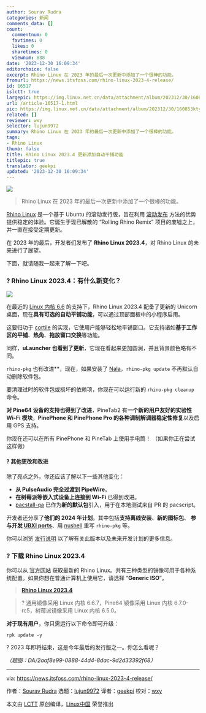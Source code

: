```yaml
---
author: Sourav Rudra
categories: 新闻
comments_data: []
count:
  commentnum: 0
  favtimes: 0
  likes: 0
  sharetimes: 0
  viewnum: 888
date: '2023-12-30 16:09:34'
editorchoice: false
excerpt: Rhino Linux 在 2023 年的最后一次更新中添加了一个很棒的功能。
fromurl: https://news.itsfoss.com/rhino-linux-2023-4-release/
id: 16517
islctt: true
largepic: https://img.linux.net.cn/data/attachment/album/202312/30/160853ktyoyyppoa06ywwa.jpg
url: /article-16517-1.html
pic: https://img.linux.net.cn/data/attachment/album/202312/30/160853ktyoyyppoa06ywwa.jpg.thumb.jpg
related: []
reviewer: wxy
selector: lujun9972
summary: Rhino Linux 在 2023 年的最后一次更新中添加了一个很棒的功能。
tags:
- Rhino Linux
thumb: false
title: Rhino Linux 2023.4 更新添加自动平铺功能
titlepic: true
translator: geekpi
updated: '2023-12-30 16:09:34'
---
```


![](https://img.linux.net.cn/data/attachment/album/202312/30/160853ktyoyyppoa06ywwa.jpg)



> 
> Rhino Linux 在 2023 年的最后一次更新中添加了一个很棒的功能。
> 
> 
> 


[Rhino Linux](https://rhinolinux.org/index.html) 是一个基于 Ubuntu 的滚动发行版，旨在利用 [滚动发布](https://itsfoss.com/rolling-release/) 方法的优势提供稳定的体验。它诞生于现已解散的 “Rolling Rhino Remix” 项目的废墟之上，并一直在接受定期更新。


在 2023 年的最后，开发者们发布了 **Rhino Linux 2023.4**，对 Rhino Linux 的未来进行了展望。


下面，就请随我一起来了解一下吧。


### ? Rhino Linux 2023.4：有什么新变化？


![](https://img.linux.net.cn/data/attachment/album/202312/30/160936kbh33hmvhvi0ivi0.png)


在最近的 [Linux 内核 6.6](https://news.itsfoss.com/linux-kernel-6-6-release/) 的支持下，Rhino Linux 2023.4 配备了更新的 Unicorn 桌面，现在**具有可选的自动平铺功能**，可以通过顶部面板中的小程序启用。


这要归功于 [cortile](https://github.com/leukipp/cortile) 的实现，它使用户能够轻松地平铺窗口。它支持诸如**基于工作区的平铺**、**热角**、**拖放窗口交换**等功能。


同样，**uLauncher 也看到了更新**，它现在看起来更加圆润，并且背景颜色略有不同。


`rhino-pkg` 也有改进\*\*，现在，如果安装了 [Nala](https://itsfoss.com/nala/)，`rhino-pkg update` 不再默认自动删除软件包。


要清理过时的软件包或损坏的依赖项，你现在可以运行新的 `rhino-pkg cleanup` 命令。


**对 Pine64 设备的支持也得到了改进**，PineTab2 有**一个新的用户友好的实验性 Wi-Fi 模块**，**PinePhone 和 PinePhone Pro 的各种调制解调器稳定性修复**以及启用 GPS 支持。


你现在还可以在所有 PinePhone 和 PineTab 上使用手电筒！ （如果你正在尝试这样做）


#### ?️ 其他更改和改进


除了亮点之外，你还应该了解以下一些其他变化：


* **从 PulseAudio 完全过渡到 PipeWire**。
* **在树莓派等嵌入式设备上连接到 Wi-Fi** 已得到改进。
* [pacstall-qa](https://github.com/pacstall/pacstall-qa) 已作为**新的默认包**引入，用于在本地测试来自 PR 的 pacscript。


开发者还分享了**他们的 2024 年计划**。其中包括**支持离线安装**、**新的图标包**、 **参与开发 [UBXI ports](https://rhinolinux.org/news-9.html)**、用 [nushell](https://itsfoss.com/nushell/) 重写 `rhino-pkg` 等。


你可以浏览 [发行说明](https://rhinolinux.org/news-10.html) 以了解有关此版本以及未来开发计划的更多信息。


### ? 下载 Rhino Linux 2023.4


你可以从 [官方网站](https://rhinolinux.org/download.html) 获取最新的 Rhino Linux。共有三种类型的镜像可用于各种系统配置。如果你想在普通计算机上使用它，请选择 “**Generic ISO**”。



> 
> **[Rhino Linux 2023.4](https://rhinolinux.org/download.html)**
> 
> 
> 



> 
> ? 通用镜像采用 Linux 内核 6.6.7，Pine64 镜像采用 Linux 内核 6.7.0-rc5，树莓派镜像采用 Linux 内核 6.5.0。
> 
> 
> 


**对于现有用户**，你只需运行以下命令即可升级：



```
rpk update -y

```

? 2023 年即将结束，这是今年最后的发行版之一。你怎么看呢？


*（题图：DA/2aaf8e99-0888-44d4-8dac-9d2d33392f68）*




---


via: <https://news.itsfoss.com/rhino-linux-2023-4-release/>


作者：[Sourav Rudra](https://news.itsfoss.com/author/sourav/) 选题：[lujun9972](https://github.com/lujun9972) 译者：[geekpi](https://github.com/geekpi) 校对：[wxy](https://github.com/wxy)


本文由 [LCTT](https://github.com/LCTT/TranslateProject) 原创编译，[Linux中国](https://linux.cn/) 荣誉推出